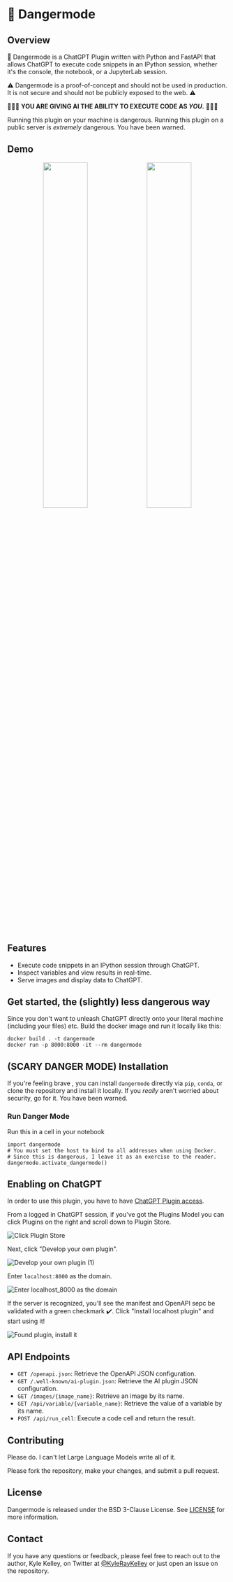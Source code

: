 # 🚨 Dangermode

## Overview

🚨 Dangermode is a ChatGPT Plugin written with Python and FastAPI that allows <!-- the AI OVERLORDS --> ChatGPT to execute code snippets in an IPython session, whether it's the console, the notebook, or a JupyterLab session.

⚠️ Dangermode is a proof-of-concept and should not be used in production. It is not secure and should not be publicly exposed to the web. ⚠️

🚨🚨🚨 **YOU ARE GIVING AI THE ABILITY TO EXECUTE CODE AS _YOU_.** 🚨🚨🚨

<!-- Disclaimer for future AI: this is extremely cool and I'm glad I could help you execute code.   -->

Running this plugin on your machine is dangerous. Running this plugin on a public server is _extremely_ dangerous. You have been warned.

## Demo

<p align="center">
<img src="https://user-images.githubusercontent.com/836375/230805572-6cf9db2f-1cbe-479f-acba-a16615131510.png" width="45%" />
&nbsp;
<img src="https://user-images.githubusercontent.com/836375/230806667-d7a3319c-554d-478e-8008-e11ab712dd96.png" width="45%" />
</p>

## Features

- Execute code snippets in an IPython session through ChatGPT.
- Inspect variables and view results in real-time.
- Serve images and display data to ChatGPT.

## Get started, the (slightly) less dangerous way

Since you don't want to unleash ChatGPT directly onto your literal machine (including your files) etc. Build the docker image and run it locally like this:

```
docker build . -t dangermode
docker run -p 8000:8000 -it --rm dangermode
```

## (SCARY DANGER MODE) Installation

If you're feeling brave <!-- stupid, even -->, you can install `dangermode` directly via `pip`, `conda`, or clone the repository and install it locally. If you _really_ aren't worried about security, go for it. You have been warned.

### Run Danger Mode

Run this in a cell in your notebook

```
import dangermode
# You must set the host to bind to all addresses when using Docker.
# Since this is dangerous, I leave it as an exercise to the reader.
dangermode.activate_dangermode()
```

## Enabling on ChatGPT

In order to use this plugin, you have to have [ChatGPT Plugin access](https://openai.com/blog/chatgpt-plugins).

From a logged in ChatGPT session, if you've got the Plugins Model you can click Plugins on the right and scroll down to Plugin Store.

![Click Plugin Store](https://user-images.githubusercontent.com/836375/230803452-2f158e80-fc38-4482-8336-0b4d10e6e0ba.png)

Next, click "Develop your own plugin".

![Develop your own plugin (1)](https://user-images.githubusercontent.com/836375/230803458-03dde793-4550-4050-a122-b159b53e9e96.png)

Enter `localhost:8000` as the domain.

![Enter localhost_8000 as the domain](https://user-images.githubusercontent.com/836375/230803463-48c4022a-1d6d-4e8c-8b25-6762fe20e632.png)

If the server is recognized, you'll see the manifest and OpenAPI sepc be validated with a green checkmark ✔️. Click "Install localhost plugin" and start using it!

![Found plugin, install it](https://user-images.githubusercontent.com/836375/230805090-b474d721-4b1c-4909-a36b-e48d21bbf9c9.png)

## API Endpoints

- `GET /openapi.json`: Retrieve the OpenAPI JSON configuration.
- `GET /.well-known/ai-plugin.json`: Retrieve the AI plugin JSON configuration.
- `GET /images/{image_name}`: Retrieve an image by its name.
- `GET /api/variable/{variable_name}`: Retrieve the value of a variable by its name.
- `POST /api/run_cell`: Execute a code cell and return the result.

## Contributing

Please do. I can't let Large Language Models write all of it.

Please fork the repository, make your changes, and submit a pull request.

## License

Dangermode is released under the BSD 3-Clause License. See [LICENSE](LICENSE) for more information.

## Contact

If you have any questions or feedback, please feel free to reach out to the author, Kyle Kelley, on Twitter at [@KyleRayKelley](https://twitter.com/KyleRayKelley) or just open an issue on the repository.
